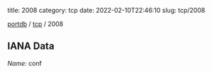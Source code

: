 title: 2008
category: tcp
date: 2022-02-10T22:46:10
slug: tcp/2008

[portdb](/) / [tcp](/category/tcp.html) / 2008


## IANA Data

_Name:_ conf

